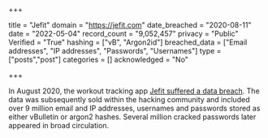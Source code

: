 +++

title = "Jefit"
domain = "https://jefit.com"
date_breached = "2020-08-11"
date = "2022-05-04"
record_count = "9,052,457"
privacy = "Public"
Verified = "True"
hashing = ["vB", "Argon2id"]
breached_data = ["Email addresses", "IP addresses", "Passwords", "Usernames"]
type = ["posts","post"]
categories = []
acknowledged = "No"


+++


In August 2020, the workout tracking app <a href="https://www.jefit.com/jefit-news-product-updates/jefit-data-incident-public-announcement" target="_blank" rel="noopener">Jefit suffered a data breach</a>. The data was subsequently sold within the hacking community and included over 9 million email and IP addresses, usernames and passwords stored as either vBulletin or argon2 hashes. Several million cracked passwords later appeared in broad circulation.

